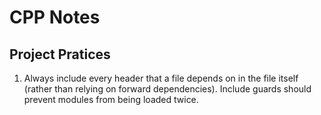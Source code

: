 # CPP Notes

## Project Pratices 

1. Always include every header that a file depends on in the file itself (rather than relying on forward dependencies). Include guards should prevent modules from being loaded twice.